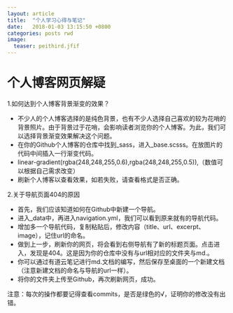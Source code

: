```yaml
---
layout: article
title:  "个人学习心得与笔记"
date:   2018-01-03 13:15:50 +0800
categories: posts rwd
image:
  teaser: peithird.jfif
---
```


# 个人博客网页解疑
1.如何达到个人博客背景渐变的效果？
- 不少人的个人博客选择的是纯色背景，也有不少人选择自己喜欢的较为花哨的背景照片。由于背景过于花哨，会影响读者浏览你的个人博客。为此，我们可以选择背景渐变效果解决这个问题。
- 在你的Github个人博客的仓库中找到_sass，进入_base.scsss。在放图片的代码中间插入一行渐变代码。
- linear-gradient(rgba(248,248,255,0.6),rgba(248,248,255,0.5)),（数值可以根据自己需求改变）
- 刷新个人博客以查看效果，如若失败，请查看格式是否正确。

2.关于导航页面404的原因
- 首先，我们应该知道如何在Github中新建一个导航。
- 进入_data中，再进入navigation.yml，我们可以看到原来就有的导航代码。
- 增加多一个导航代码，复制粘贴后，修改内容（title、url、excerpt、image），记住url的命名。
- 做到上一步，刷新你的网页，将会看到右侧导航有了新的标题页面。点击进入，发现是404。这是因为你的仓库中没有与url相对应的文件夹与md.。
- 你可以通过有道云笔记进行md.文档的编写，然后保存至桌面的一个新建文档（注意新建文档的命名与导航的url一样）。
- 将你的文件夹上传至Github，再次刷新网页，成功。

注意：每次的操作都要记得查看commits，是否是绿色的√，证明你的修改没有出错。
